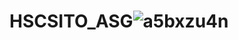 # HSCSITO_ASG![a5bxzu4n](https://github.com/user-attachments/assets/b50d5e49-786f-40c1-9b5a-3038e882d442)
